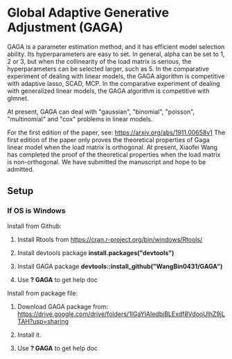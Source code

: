 # Global Adaptive Generative Adjustment (GAGA)

GAGA is a parameter estimation method, and it has efficient model selection ability. Its hyperparameters are easy to set. In general, alpha can be set to 1, 2 or 3, but when the collinearity of the load matrix is serious, the hyperparameters can be selected larger, such as 5. In the comparative experiment of dealing with linear models, the GAGA algorithm is competitive with adaptive lasso, SCAD, MCP. In the comparative experiment of dealing with generalized linear models, the GAGA algorithm is competitive with glmnet.

At present, GAGA can deal with "gaussian", "binomial", "poisson", "multinomial" and "cox" problems in linear models.

For the first edition of the paper, see: <https://arxiv.org/abs/1911.00658v1> The first edition of the paper only proves the theoretical properties of Gaga linear model when the load matrix is orthogonal. At present, Xiaofei Wang has completed the proof of the theoretical properties when the load matrix is non-orthogonal. We have submitted the manuscript and hope to be admitted.

## Setup
### If OS is Windows
Install from Github:

1. Install Rtools from https://cran.r-project.org/bin/windows/Rtools/

2. Install devtools package **install.packages("devtools")**

3. Install GAGA package  **devtools::install_github("WangBin0431/GAGA")**

4. Use **? GAGA** to get help doc 

Install from package file:

1. Download GAGA package from: https://drive.google.com/drive/folders/1IGaYlAIedbjBLExdf8VdooUlhZ9jLTAH?usp=sharing

2. Install it.

3. Use **? GAGA** to get help doc
